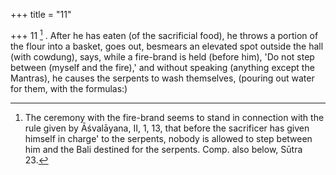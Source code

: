 +++
title = "11"

+++
11 [^4] . After he has eaten (of the sacrificial food), he throws a portion of the flour into a basket, goes out, besmears an elevated spot outside the hall (with cowdung), says, while a fire-brand is held (before him), 'Do not step between (myself and the fire),' and without speaking (anything except the Mantras), he causes the serpents to wash themselves, (pouring out water for them, with the formulas:)


[^4]:  The ceremony with the fire-brand seems to stand in connection with the rule given by Āśvalāyana, II, 1, 13, that before the sacrificer has given himself in charge' to the serpents, nobody is allowed to step between him and the Bali destined for the serpents. Comp. also below, Sūtra 23.
